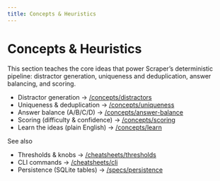 ```yaml
---
title: Concepts & Heuristics
---
```


# Concepts & Heuristics

This section teaches the core ideas that power Scraper’s deterministic pipeline: distractor generation, uniqueness and deduplication, answer balancing, and scoring.

- Distractor generation → [/concepts/distractors](/concepts/distractors)
- Uniqueness & deduplication → [/concepts/uniqueness](/concepts/uniqueness)
- Answer balance (A/B/C/D) → [/concepts/answer-balance](/concepts/answer-balance)
- Scoring (difficulty & confidence) → [/concepts/scoring](/concepts/scoring)
- Learn the ideas (plain English) → [/concepts/learn](/concepts/learn)

See also
- Thresholds & knobs → [/cheatsheets/thresholds](/cheatsheets/thresholds)
- CLI commands → [/cheatsheets/cli](/cheatsheets/cli)
- Persistence (SQLite tables) → [/specs/persistence](/specs/persistence)

